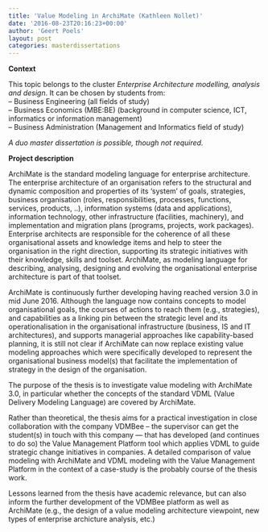 ```yaml
---
title: 'Value Modeling in ArchiMate (Kathleen Nollet)'
date: '2016-08-23T20:16:23+00:00'
author: 'Geert Poels'
layout: post
categories: masterdissertations
---
```


**Context**

This topic belongs to the cluster *Enterprise Architecture modelling, analysis and design*. It can be chosen by students from:  
– Business Engineering (all fields of study)  
– Business Economics (MBE:BE) (background in computer science, ICT, informatics or information management)  
– Business Administration (Management and Informatics field of study)

*A duo master dissertation is possible, though not required.*

**Project description**

ArchiMate​ is the standard modeling language for enterprise architecture. The enterprise architecture of an organisation refers to the structural and dynamic composition and properties of its ‘system’ of goals, strategies, business organisation (roles, responsibilities, processes, functions, services, products, ..), information systems (data and applications), information technology, other infrastructure (facilities, machinery), and implementation and migration plans (programs, projects, work packages). Enterprise architects are responsible for the coherence of all these organisational assets and knowledge items and help to steer the organisation in the right direction, supporting its strategic initiatives with their knowledge, skills and toolset. ArchiMate, as modeling language for describing, analysing, designing and evolving the organisational enterprise architecture is part of that toolset.

ArchiMate is continuously further developing having reached version 3.0 in mid June 2016. Although the language now contains concepts to model organisational goals, the courses of actions to reach them (e.g., strategies), and capabilities as a linking pin between the strategic level and its operationalisation in the organisational infrastructure (business, IS and IT architectures), and supports managerial approaches like capability-based planning, it is still not clear if ArchiMate can now replace existing value modeling approaches which were specifically developed to represent the organisational business model(s) that facilitate the implementation of strategy in the design of the organisation.

The purpose of the thesis is to investigate value modeling with ArchiMate 3.0, in particular whether the concepts of the standard VDML (Value Delivery Modeling Language) are covered by ArchiMate.

Rather than theoretical, the thesis aims for a practical investigation in close collaboration with the company VDMBee – the supervisor can get the student(s) in touch with this company — that has developed (and continues to do so) the Value Management Platform tool which applies VDML to guide strategic change initiatives in companies. A detailed comparison of value modeling with ArchiMate and VDML modeling with the Value Management Platform in the context of a case-study is the probably course of the thesis work.​

Lessons learned from the thesis have academic relevance, but can also inform the further development of the VDMBee platform as well as ArchiMate (e.g., the design of a value modeling architecture viewpoint, new types of enterprise archicture analysis, etc.)